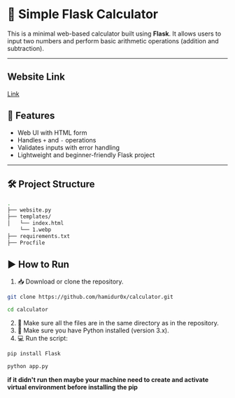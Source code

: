 # 🧮 Simple Flask Calculator

This is a minimal web-based calculator built using **Flask**. It allows users to input two numbers and perform basic arithmetic operations (addition and subtraction).

---
## Website Link
[Link](https://calculator-ep3a.onrender.com)

## 🚀 Features

- Web UI with HTML form
- Handles `+` and `-` operations
- Validates inputs with error handling
- Lightweight and beginner-friendly Flask project

---

## 🛠 Project Structure

```bash
.
├── website.py             
├── templates/
│   └── index.html
    └── 1.webp      
├── requirements.txt       
├── Procfile                
```
## ▶️ How to Run
1. 📥 Download or clone the repository.
```bash
git clone https://github.com/hamidur0x/calculator.git
```
```bash
cd calculator
```

2. 📂 Make sure all the files are in the same directory as in the repository.
3. 🐍 Make sure you have Python installed (version 3.x).  
4. 💻 Run the script:
```bash
pip install Flask
```
```bash
python app.py
```
**if it didn't run then maybe your machine need to create and activate virtual environment before installing the pip**

